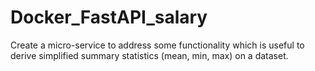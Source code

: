 # Docker_FastAPI_salary
 Create a micro-service to address some functionality which is useful to derive simplified summary statistics (mean, min, max) on a dataset. 
